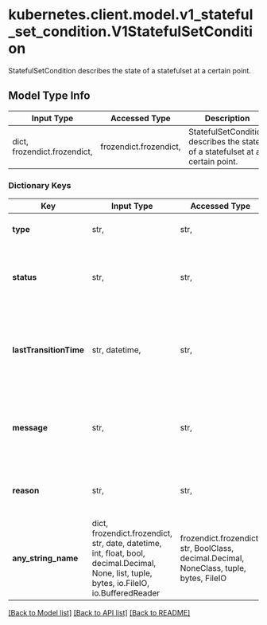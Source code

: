 # kubernetes.client.model.v1_stateful_set_condition.V1StatefulSetCondition

StatefulSetCondition describes the state of a statefulset at a certain point.

## Model Type Info
Input Type | Accessed Type | Description | Notes
------------ | ------------- | ------------- | -------------
dict, frozendict.frozendict,  | frozendict.frozendict,  | StatefulSetCondition describes the state of a statefulset at a certain point. | 

### Dictionary Keys
Key | Input Type | Accessed Type | Description | Notes
------------ | ------------- | ------------- | ------------- | -------------
**type** | str,  | str,  | Type of statefulset condition. | 
**status** | str,  | str,  | Status of the condition, one of True, False, Unknown. | 
**lastTransitionTime** | str, datetime,  | str,  | Last time the condition transitioned from one status to another. | [optional] value must conform to RFC-3339 date-time
**message** | str,  | str,  | A human readable message indicating details about the transition. | [optional] 
**reason** | str,  | str,  | The reason for the condition&#x27;s last transition. | [optional] 
**any_string_name** | dict, frozendict.frozendict, str, date, datetime, int, float, bool, decimal.Decimal, None, list, tuple, bytes, io.FileIO, io.BufferedReader | frozendict.frozendict, str, BoolClass, decimal.Decimal, NoneClass, tuple, bytes, FileIO | any string name can be used but the value must be the correct type | [optional]

[[Back to Model list]](../../README.md#documentation-for-models) [[Back to API list]](../../README.md#documentation-for-api-endpoints) [[Back to README]](../../README.md)

